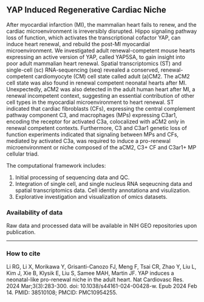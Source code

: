## YAP Induced Regenerative Cardiac Niche

After myocardial infarction (MI), the mammalian heart fails to renew, and the cardiac microenvironment is irreversibly disrupted. Hippo signaling pathway loss of function, which activates the transcriptional cofactor YAP, can induce heart renewal, and rebuild the post-MI myocardial microenvironment. We investigated adult renewal-competent mouse hearts expressing an active version of YAP, called YAP5SA, to gain insight into poor adult mammalian heart renewal. Spatial transcriptomics (ST) and single-cell (sc) RNA-sequencing (seq) revealed a conserved, renewal-competent cardiomyocyte (CM) cell state called adult (a)CM2. The aCM2 cell state was also found in renewal competent neonatal hearts after MI. Unexpectedly, aCM2 was also detected in the adult human heart after MI, a renewal incompetent context, suggesting an essential contribution of other cell types in the myocardial microenvironment to heart renewal. ST indicated that cardiac fibroblasts (CFs), expressing the central complement pathway component C3, and macrophages (MPs) expressing C3ar1, encoding the receptor for activated C3a, colocalized with aCM2 only in renewal competent contexts. Furthermore, C3 and C3ar1 genetic loss of function experiments indicated that signaling between MPs and CFs, mediated by activated C3a, was required to induce a pro-renewal microenvironment or niche composed of the aCM2, C3+ CF and C3ar1+ MP cellular triad.

The computational framework includes: 
1) Initial processing of sequencing data and QC.
2) Integration of single cell, and single nucleus RNA seqeucning data and spatial transcriptomics data. Cell identity annotationa and visulization.
3) Explorative investigation and visualization of omics datasets. 

### Availability of data

Raw data and processed data will be available in NIH GEO repositories upon publication.

***

 ### How to cite
Li RG, Li X, Morikawa Y, Grisanti-Canozo FJ, Meng F, Tsai CR, Zhao Y, Liu L, Kim J, Xie B, Klysik E, Liu S, Samee MAH, Martin JF. YAP induces a neonatal-like pro-renewal niche in the adult heart. Nat Cardiovasc Res. 2024 Mar;3(3):283-300. doi: 10.1038/s44161-024-00428-w. Epub 2024 Feb 14. PMID: 38510108; PMCID: PMC10954255.
